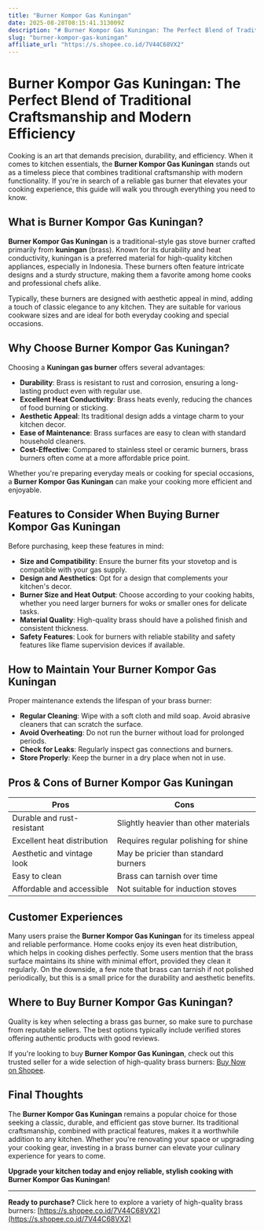 ```yaml
---
title: "Burner Kompor Gas Kuningan"
date: 2025-08-28T08:15:41.313009Z
description: "# Burner Kompor Gas Kuningan: The Perfect Blend of Traditional Craftsmanship and Modern Efficiency..."
slug: "burner-kompor-gas-kuningan"
affiliate_url: "https://s.shopee.co.id/7V44C68VX2"
---
```

# Burner Kompor Gas Kuningan: The Perfect Blend of Traditional Craftsmanship and Modern Efficiency

Cooking is an art that demands precision, durability, and efficiency. When it comes to kitchen essentials, the **Burner Kompor Gas Kuningan** stands out as a timeless piece that combines traditional craftsmanship with modern functionality. If you're in search of a reliable gas burner that elevates your cooking experience, this guide will walk you through everything you need to know.

## What is Burner Kompor Gas Kuningan?

**Burner Kompor Gas Kuningan** is a traditional-style gas stove burner crafted primarily from **kuningan** (brass). Known for its durability and heat conductivity, kuningan is a preferred material for high-quality kitchen appliances, especially in Indonesia. These burners often feature intricate designs and a sturdy structure, making them a favorite among home cooks and professional chefs alike.

Typically, these burners are designed with aesthetic appeal in mind, adding a touch of classic elegance to any kitchen. They are suitable for various cookware sizes and are ideal for both everyday cooking and special occasions.

## Why Choose Burner Kompor Gas Kuningan?

Choosing a **Kuningan gas burner** offers several advantages:

- **Durability**: Brass is resistant to rust and corrosion, ensuring a long-lasting product even with regular use.
- **Excellent Heat Conductivity**: Brass heats evenly, reducing the chances of food burning or sticking.
- **Aesthetic Appeal**: Its traditional design adds a vintage charm to your kitchen decor.
- **Ease of Maintenance**: Brass surfaces are easy to clean with standard household cleaners.
- **Cost-Effective**: Compared to stainless steel or ceramic burners, brass burners often come at a more affordable price point.

Whether you're preparing everyday meals or cooking for special occasions, a **Burner Kompor Gas Kuningan** can make your cooking more efficient and enjoyable.

## Features to Consider When Buying Burner Kompor Gas Kuningan

Before purchasing, keep these features in mind:

- **Size and Compatibility**: Ensure the burner fits your stovetop and is compatible with your gas supply.
- **Design and Aesthetics**: Opt for a design that complements your kitchen's decor.
- **Burner Size and Heat Output**: Choose according to your cooking habits, whether you need larger burners for woks or smaller ones for delicate tasks.
- **Material Quality**: High-quality brass should have a polished finish and consistent thickness.
- **Safety Features**: Look for burners with reliable stability and safety features like flame supervision devices if available.

## How to Maintain Your Burner Kompor Gas Kuningan

Proper maintenance extends the lifespan of your brass burner:

- **Regular Cleaning**: Wipe with a soft cloth and mild soap. Avoid abrasive cleaners that can scratch the surface.
- **Avoid Overheating**: Do not run the burner without load for prolonged periods.
- **Check for Leaks**: Regularly inspect gas connections and burners.
- **Store Properly**: Keep the burner in a dry place when not in use.

## Pros & Cons of Burner Kompor Gas Kuningan

| **Pros**                      | **Cons**                             |
|------------------------------|-------------------------------------|
| Durable and rust-resistant   | Slightly heavier than other materials |
| Excellent heat distribution  | Requires regular polishing for shine |
| Aesthetic and vintage look   | May be pricier than standard burners |
| Easy to clean                | Brass can tarnish over time        |
| Affordable and accessible    | Not suitable for induction stoves  |

## Customer Experiences

Many users praise the **Burner Kompor Gas Kuningan** for its timeless appeal and reliable performance. Home cooks enjoy its even heat distribution, which helps in cooking dishes perfectly. Some users mention that the brass surface maintains its shine with minimal effort, provided they clean it regularly. On the downside, a few note that brass can tarnish if not polished periodically, but this is a small price for the durability and aesthetic benefits.

## Where to Buy Burner Kompor Gas Kuningan?

Quality is key when selecting a brass gas burner, so make sure to purchase from reputable sellers. The best options typically include verified stores offering authentic products with good reviews.

If you're looking to buy **Burner Kompor Gas Kuningan**, check out this trusted seller for a wide selection of high-quality brass burners: [Buy Now on Shopee](https://s.shopee.co.id/7V44C68VX2).

## Final Thoughts

The **Burner Kompor Gas Kuningan** remains a popular choice for those seeking a classic, durable, and efficient gas stove burner. Its traditional craftsmanship, combined with practical features, makes it a worthwhile addition to any kitchen. Whether you're renovating your space or upgrading your cooking gear, investing in a brass burner can elevate your culinary experience for years to come.

**Upgrade your kitchen today and enjoy reliable, stylish cooking with Burner Kompor Gas Kuningan!**

---

**Ready to purchase?** Click here to explore a variety of high-quality brass burners: [https://s.shopee.co.id/7V44C68VX2](https://s.shopee.co.id/7V44C68VX2)